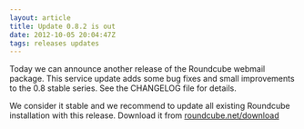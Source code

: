 ```yaml
---
layout: article
title: Update 0.8.2 is out
date: 2012-10-05 20:04:47Z
tags: releases updates
---
```

Today we can announce another release of the Roundcube webmail package. This service update adds some bug fixes and small improvements to the 0.8 stable series. See the CHANGELOG file for details.

We consider it stable and we recommend to update all existing Roundcube installation with this release. Download it from [roundcube.net/download](http://roundcube.net/download)

